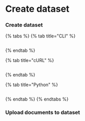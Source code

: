# Create dataset

### Create dataset

{% tabs %}
{% tab title="CLI" %}
```python

```
{% endtab %}

{% tab title="cURL" %}
```

```
{% endtab %}

{% tab title="Python" %}
```

```
{% endtab %}
{% endtabs %}

### Upload documents to dataset



